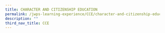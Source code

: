 ```yaml
---
title: CHARACTER AND CITIZENSHIP EDUCATION
permalink: /jwps-learning-experience/CCE/character-and-citizenship-education
description: ""
third_nav_title: CCE
---
```

